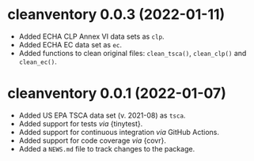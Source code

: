 # cleanventory 0.0.3 (2022-01-11)

* Added ECHA CLP Annex VI data sets as `clp`.
* Added ECHA EC data set as `ec`.
* Added functions to clean original files: `clean_tsca()`, `clean_clp()` and 
  `clean_ec()`.

# cleanventory 0.0.1 (2022-01-07)

* Added US EPA TSCA data set (v. 2021-08) as `tsca`.
* Added support for tests *via* {tinytest}.
* Added support for continuous integration *via* GitHub Actions.
* Added support for code coverage *via* {covr}.
* Added a `NEWS.md` file to track changes to the package.

